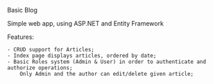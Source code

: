 Basic Blog 

Simple web app, using ASP.NET and Entity Framework

Features:

    - CRUD support for Articles;
    - Index page displays articles, ordered by date;
    - Basic Roles system (Admin & User) in order to authenticate and authorize operations;
        Only Admin and the author can edit/delete given article;
